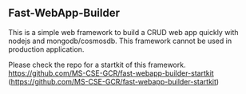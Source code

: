 ## Fast-WebApp-Builder

This is a simple web framework to build a CRUD web app quickly with nodejs and mongodb/cosmosdb. This framework cannot be used in production application.

Please check the repo for a startkit of this framework.
https://github.com/MS-CSE-GCR/fast-webapp-builder-startkit (https://github.com/MS-CSE-GCR/fast-webapp-builder-startkit)




